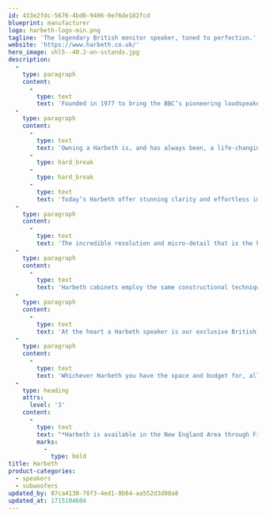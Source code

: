 ```yaml
---
id: 433e2fdc-5676-4bd0-9406-0e76de182fcd
blueprint: manufacturer
logo: harbeth-logo-min.png
tagline: 'The legendary British monitor speaker, tuned to perfection.'
website: 'https://www.harbeth.co.uk/'
hero_image: shl5--40.2-on-sstands.jpg
description:
  -
    type: paragraph
    content:
      -
        type: text
        text: 'Founded in 1977 to bring the BBC’s pioneering loudspeaker designs to the serious listener, today’s Harbeth speakers are the product of the longest-running science-based loudspeaker research program ever undertaken. Crafted around a genuine engineering core, a Harbeth delivers accurate and involving sound at home or in the studio.'
  -
    type: paragraph
    content:
      -
        type: text
        text: 'Owning a Harbeth is, and has always been, a life-changing experience and there’s a model to perfectly match your listening environment and budget. Every Harbeth is hand assembled and individually tested in Lindield, England. Customer feedback over the past thirty-two years confirms ownership of Harbeth speakers as a truly greatest investment in serious listening.'
      -
        type: hard_break
      -
        type: hard_break
      -
        type: text
        text: 'Today’s Harbeth offer stunning clarity and effortless imaging to bring the real sound of the studio or concert hall to small, medium and large listening rooms in a range of attractive real-wood veneers. All our designs are direct descendants of the publicly funded blue-skies research work undertaken by BBC engineers with a sound that is intentionally well balanced at even low-to-medium replay levels. Since our formation in 1977, we’ve continuously refined and developed new materials and techniques to refine the BBC’s critically-damped cabinets, polymeric speaker cones and sophisticated crossover networks which our founder pioneered at the BBC Research Department, and which led to the famous BBC LS Series of compact, high quality monitors.'
  -
    type: paragraph
    content:
      -
        type: text
        text: 'The incredible resolution and micro-detail that is the hallmark of a Harbeth conveys the listener deep into the heart of the recording. No matter how well you think you know your music collection, you’ll hear details on your Harbeth speakers that are masked by conventional speakers. Take an audition of any Harbeth and appreciate the micro-detail that’s clouded or inaudible on normal speakers – you’ll be hooked on the Harbeth super-resolution.'
  -
    type: paragraph
    content:
      -
        type: text
        text: 'Harbeth cabinets employ the same constructional techniques used in musical instruments, where material selection and damping are all-important. The traditional veneered cabinet conceals a critically damped engineering solution in which unwanted internal sound pressure created by the forward/backward motion of the bass unit is absorbed and diverted from the sensitive midband to let the music flow from the speaker into the room for a warm, involving overall sound.'
  -
    type: paragraph
    content:
      -
        type: text
        text: 'At the heart a Harbeth speaker is our exclusive British hand made bass/midrange drive units. The astonishing Harbeth low-level resolution is the direct result of the exclusive RADIAL-2 cone material which we seamlessly combine with the best tweeters available using sophisticated and expensive crossovers components. The result is a magical sound that fills the room from the lowest frequencies with total believability and unmatched clarity and neutrality.'
  -
    type: paragraph
    content:
      -
        type: text
        text: 'Whichever Harbeth you have the space and budget for, all excel at naturalness, low-level detail and a warm involving sound at a moderate listening level. Even the largest Harbeth speaker sound natural when listened to from just a few feet away and this unique ability means that Harbeth speakers are neighbor-friendly late at night and in the smallest room. Every Harbeth speaker is engineered for total excellence and to provide a lifetime of listening pleasure at home and in the studio.'
  -
    type: heading
    attrs:
      level: '3'
    content:
      -
        type: text
        text: "*Harbeth is available in the New England Area through Fidelis AV. Other areas of the country are serviced through authorized local dealers - please call or e-mail with your request for information on the product line and we will be happy to refer you to the dealer(s) in your area.\_"
        marks:
          -
            type: bold
title: Harbeth
product-categories:
  - speakers
  - subwoofers
updated_by: 87ca4130-78f3-4ed1-8b64-aa552d3d08a8
updated_at: 1715104604
---
```


